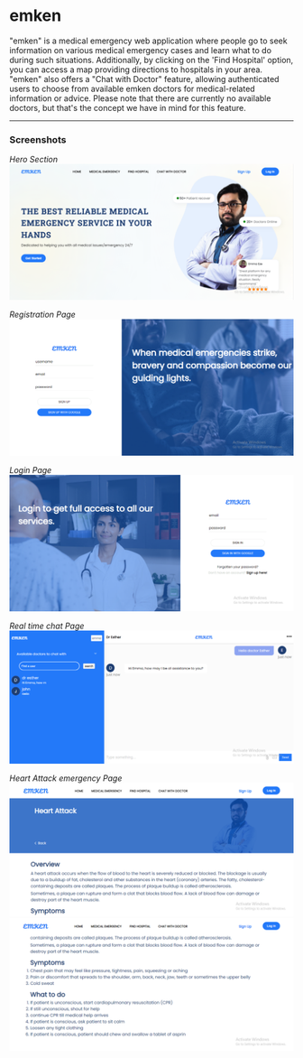 # emken

"emken" is a medical emergency web application where people go to seek information on various medical emergency cases and learn what to do during such situations. Additionally, by clicking on the 'Find Hospital' option, you can access a map providing directions to hospitals in your area. "emken" also offers a "Chat with Doctor" feature, allowing authenticated users to choose from available emken doctors for medical-related information or advice. Please note that there are currently no available doctors, but that's the concept we have in mind for this feature.

---
### Screenshots

*Hero Section*
![emken_hero section](/screenshots/hero-section.png)

*Registration Page*
![emken_register_page](/screenshots/reg-page.png)

*Login Page*
![emken_login_page](/screenshots/login-page.png)

*Real time chat Page*
![emken_chat_page](/screenshots/chat-with-doc.png)

*Heart Attack emergency Page*
![emken_emergency_page](/screenshots/heart-attack-pg.png)
![emken_emergency_page](/screenshots/heart-attack-pg-cont.png)
